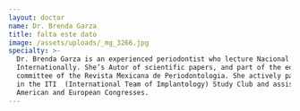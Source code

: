 ```yaml
---
layout: doctor
name: Dr. Brenda Garza
title: falta este dato
image: /assets/uploads/_mg_3266.jpg
specialty: >-
  Dr. Brenda Garza is an experienced periodontist who lecture Nacional and
  Internationally. She’s Autor of scientific papers, and part of the editor
  committee of the Revista Mexicana de Periodontologia. She actively participate
  in the ITI  (International Team of Implantology) Study Club and assist to
  American and European Congresses.
---
```


